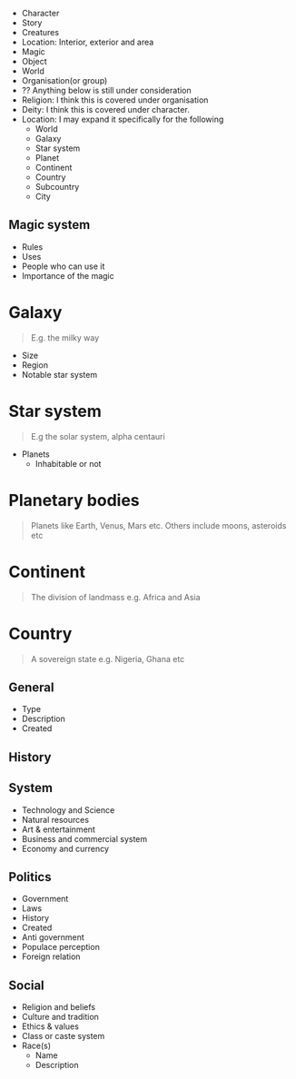 - Character
- Story
- Creatures
- Location: Interior, exterior and area
- Magic
- Object
- World
- Organisation(or group)
- ?? Anything below is still under consideration
- Religion: I think this is covered under organisation
- Deity: I think this is covered under character.
- Location: I may expand it specifically for the following
  - World
  - Galaxy
  - Star system
  - Planet
  - Continent
  - Country
  - Subcountry
  - City

## Magic system

- Rules
- Uses
- People who can use it
- Importance of the magic

# Galaxy

> E.g. the milky way

- Size
- Region
- Notable star system

# Star system

> E.g the solar system, alpha centauri

- Planets
  - Inhabitable or not

# Planetary bodies

> Planets like Earth, Venus, Mars etc. Others include moons, asteroids etc

# Continent

> The division of landmass e.g. Africa and Asia

# Country

> A sovereign state e.g. Nigeria, Ghana etc

## General

- Type
- Description
- Created

## History

## System

- Technology and Science
- Natural resources
- Art & entertainment
- Business and commercial system
- Economy and currency

## Politics

- Government
- Laws
- History
- Created
- Anti government
- Populace perception
- Foreign relation

## Social

- Religion and beliefs
- Culture and tradition
- Ethics & values
- Class or caste system
- Race(s)
  - Name
  - Description
